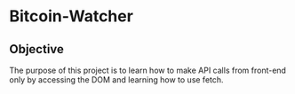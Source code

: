 # Bitcoin-Watcher

## Objective

The purpose of this project is to learn how to make API calls from front-end only by accessing the DOM and learning how to use fetch.
